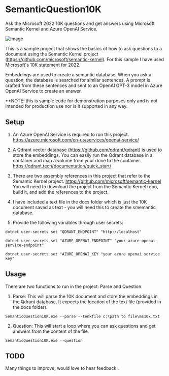 # SemanticQuestion10K

Ask the Microsoft 2022 10K questions and get answers using Microsoft Semantic Kernel and Azure OpenAI Service. 

![image](https://raw.githubusercontent.com/adhurwit/SemanticQuestion10K/main/10k-q-and-a.png)


This is a sample project that shows the basics of how to ask questions to a document using the Semantic Kernel project (https://github.com/microsoft/semantic-kernel). For this sample I have used Microsoft's 10K statement for 2022. 

Embeddings are used to create a semantic database. When you ask a question, the database is searched for similar sentences. 
A prompt is crafted from these sentences and sent to an OpenAI GPT-3 model in Azure OpenAI Service to create an answer.


**NOTE: this is sample code for demonstration purposes only and is not intended for production use nor is it supported in any way. 

## Setup

1. An Azure OpenAI Service is required to run this project. https://azure.microsoft.com/en-us/services/openai-service/

2. A Qdrant vector database (https://github.com/qdrant/qdrant) is used to store the embeddings. You can easily run the Qdrant database in a container and map a volume from your drive to the container. https://qdrant.tech/documentation/quick_start/

3. There are two assembly references in this project that refer to the Semantic Kernel project. https://github.com/microsoft/semantic-kernel  You will need to download the project from the Semantic Kernel repo, build it, and add the references to the project. 

4. I have included a text file in the docs folder which is just the 10K document saved as text - you will need this to create 
the smemantic database. 

5. Provide the following variables through user secrets:

`dotnet user-secrets set "QDRANT_ENDPOINT" "http://localhost"`

`dotnet user-secrets set "AZURE_OPENAI_ENDPOINT" "your-azure-openai-service-endpoint"`

`dotnet user-secrets set "AZURE_OPENAI_KEY "your azure openai service key"`



## Usage

There are two functions to run in the project: Parse and Question.

1. Parse: This will parse the 10K document and store the embeddings in the Qdrant database. 
It expects the location of the text file (provided in the docs folder).

`
SemanticQuestion10K.exe --parse --tenkfile c:\path to file\ms10k.txt 
`


2. Question: This will start a loop where you can ask questions and get answers from the content of the file.

`
SemanticQuestion10K.exe --question
`

## TODO
Many things to improve, would love to hear feedback.. 



